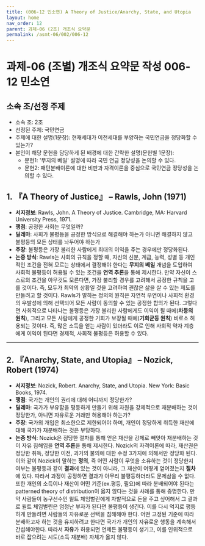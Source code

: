 ```yaml
---
title: (006-12 민소연) A Theory of Justice/Anarchy, State, and Utopia 
layout: home
nav_order: 12
parent: 과제-06 (2조) 개조식 요약문
permalink: /asmt-06/002/006-12
---
```


# 과제-06 (조별) 개조식 요약문 작성 006-12 민소연

## 소속 조/선정 주제

- 소속 조: 2조
- 선정된 주제: 국민연금 
- 주제에 대한 설명(1문장): 현재세대가 이전세대를 부양하는 국민연금을 정당화할 수 있는가?
- 본인이 해당 문헌을 담당하게 된 배경에 대한 간략한 설명(문헌별 1문장):  
  - 문헌1: '무지의 베일' 설명에 따라 국민 연금 정당성을 논의할 수 있다. 
  - 문헌2: 패턴분배이론에 대한 비판과 자격이론을 중심으로 국민연금 정당성을 논의할 수 있다. 

## 1. 『A Theory of Justice』 – Rawls, John (1971)

- **서지정보**: Rawls, John. A Theory of Justice. Cambridge, MA: Harvard University Press, 1971.  
- **쟁점**: 공정한 사회는 무엇일까?  
- **딜레마**: 사회가 불평등을 공정한 방식으로 해결해야 하는가 아니면 해결하지 않고 불평등의 모든 상태를 놔두어야 하는가
- **주장**: 불평등은 가장 불리한 사람에게 최대의 이익을 주는 경우에만 정당화된다.  
- **논증 방식**: Rawls는 사회의 규칙을 정할 때, 자신의 신분, 계급, 능력, 성별 등 개인적인 조건을 전혀 모르는 상태에서 결정해야 한다는 **무지의 베일** 개념을 도입하여 사회적 불평등이 허용될 수 있는 조건을 **연역 추론**을 통해 제시한다. 만약 자신이 스스로의 조건을 아무것도 모른다면, 가장 불리할 경우를 고려해서 공정한 규칙을 고를 것이다. 즉, 모두가 최악의 상황일 것을 고려하여 괜찮은 삶을 살 수 있는 제도를 만들려고 할 것이다. Rawls가 말하는 정의의 원칙은 자연적 우연이나 사회적 환경의 우발성에 의해 선택되어 모든 사람이 동의할 수 있는 공정한 합의가 된다. 그렇다면 사회적으로 나타나는 불평등은 가장 불리한 사람에게도 이익이 될 때에(**차등의 원칙**), 그리고 모든 사람에게 공정한 기회가 보장될 때에(**기회균등 원칙**) 비로소 허용되는 것이다. 즉, 많은 소득을 얻는 사람이 있더라도 이로 인해 사회적 약자 계층에게 이익이 된다면 경제적, 사회적 불평등은 허용할 수 있다. 

---

## 2. 『Anarchy, State, and Utopia』 – Nozick, Robert (1974)

- **서지정보**: Nozick, Robert. Anarchy, State, and Utopia. New York: Basic Books, 1974. 
- **쟁점**: 국가는 개인의 권리에 대해 어디까지 정당한가?
- **딜레마**: 국가가 부유함을 평등하게 만들기 위해 자원을 강제적으로 재분배하는 것이 정당한가, 아니면 자유로운 거래만 허용해야 하는가?
- **주장**: 국가의 개입은 최소한으로 제한되어야 하며, 개인이 정당하게 취득한 재산에 대해 국가가 재분배하는 것은 부당하다.  
- **논증 방식**: Nozick은 정당한 절차를 통해 얻은 재산을 강제로 빼앗아 재분배하는 것이 자유 침해임을 **연역 추론**을 통해 제시한다. Nozick의 자격이론에 따라, 재산권은 정당한 취득, 정당한 이전, 과거의 불의에 대한 수정 3가지에 의해서만 정당화 된다. 이와 같이 Nozick이 말하는 **정의**, 즉 어떤 사람이 무엇을 소유하는 것이 정당한지 여부는 불평등과 같이 **결과**에 있는 것이 아니라, 그 재산이 어떻게 얻어졌는지 **절차**에 있다. 따라서 과정이 공정하면 결과가 아무리 불평등하더라도 문제삼을 수 없다. 또한 개인의 소득이나 재산이 어떤 기준(ex.평등, 필요)에 따라 분배되어야 된다는 patterned theory of distribution이 옳지 않다는 것을 사례를 통해 증명한다. 만약 사람들이 농구선수인 윌트 체임벌린에게 자발적으로 돈을 주고 싶어해서 그 결과로 윌트 체임벌린은 엄청난 부자가 된다면 불평등이 생긴다. 이를 다시 억지로 평등하게 만들려면 사람들의 자유로운 선택을 침해해야 한다. 어떤 고정된 기준에 따라 분배하고자 하는 것을 유지하려고 한다면 국가가 개인의 자유로운 행동을 계속해서 간섭해야한다. 따라서 **자유**가 허용되면 언제든 불평등이 생기고, 이를 인위적으로 바로 잡으려는 시도(소득 재분배) 자체가 옳지 않다.  
